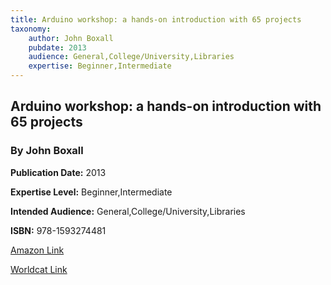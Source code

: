 ```yaml
---
title: Arduino workshop: a hands-on introduction with 65 projects
taxonomy:
	author: John Boxall
	pubdate: 2013
	audience: General,College/University,Libraries
	expertise: Beginner,Intermediate
---
```

## Arduino workshop: a hands-on introduction with 65 projects
### By John Boxall


**Publication Date:** 2013

**Expertise Level:** Beginner,Intermediate

**Intended Audience:** General,College/University,Libraries

**ISBN:** 978-1593274481

[Amazon Link](https://www.amazon.com/Arduino-Workshop-Hands-Introduction-Projects/dp/1593274483/ref=sr_1_1?ie=UTF8&qid=1541631535&sr=8-1&keywords=arduino+workshop)

[Worldcat Link]()